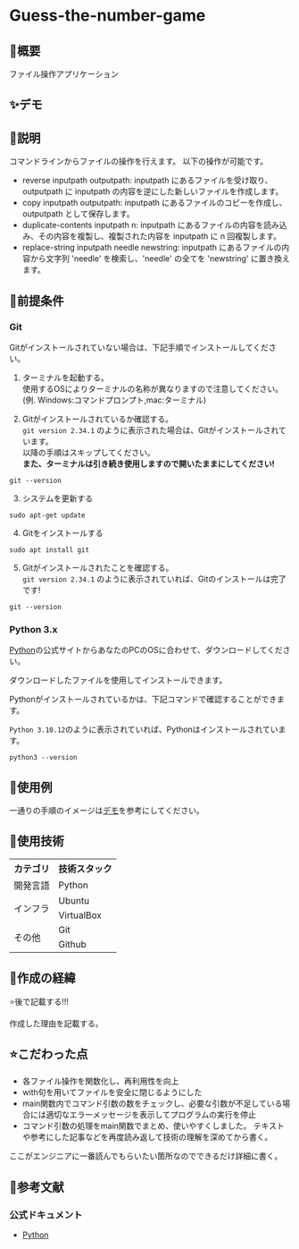 # Guess-the-number-game

## 🌱概要
ファイル操作アプリケーション

## ✨デモ


## 📝説明
コマンドラインからファイルの操作を行えます。
以下の操作が可能です。
 - reverse inputpath outputpath: inputpath にあるファイルを受け取り、outputpath に inputpath の内容を逆にした新しいファイルを作成します。
 - copy inputpath outputpath: inputpath にあるファイルのコピーを作成し、outputpath として保存します。
 - duplicate-contents inputpath n: inputpath にあるファイルの内容を読み込み、その内容を複製し、複製された内容を inputpath に n 回複製します。
 - replace-string inputpath needle newstring: inputpath にあるファイルの内容から文字列 'needle' を検索し、'needle' の全てを 'newstring' に置き換えます。

## 🧰前提条件

### Git
Gitがインストールされていない場合は、下記手順でインストールしてください。

1. ターミナルを起動する。<br>使用するOSによりターミナルの名称が異なりますので注意してください。<br>(例. Windows:コマンドプロンプト,mac:ターミナル)

2. Gitがインストールされているか確認する。<br>`git version 2.34.1` のように表示された場合は、Gitがインストールされています。<br>以降の手順はスキップしてください。<br>**また、ターミナルは引き続き使用しますので開いたままにしてください!**
```
git --version
```

3. システムを更新する
```
sudo apt-get update
```

4. Gitをインストールする
```
sudo apt install git
```

5. Gitがインストールされたことを確認する。<br>`git version 2.34.1` のように表示されていれば、Gitのインストールは完了です!
```
git --version
```

### Python 3.x
[Python](https://www.python.org/downloads/)の公式サイトからあなたのPCのOSに合わせて、ダウンロードしてください。

ダウンロードしたファイルを使用してインストールできます。

Pythonがインストールされているかは、下記コマンドで確認することができます。

`Python 3.10.12`のように表示されていれば、Pythonはインストールされています。

```
python3 --version
```

## 🙋使用例
一通りの手順のイメージは[デモ](#デモ)を参考にしてください。

## 💾使用技術
<table>
<tr>
  <th>カテゴリ</th>
  <th>技術スタック</th>
</tr>
<tr>
  <td>開発言語</td>
  <td>Python</td>
</tr>
<tr>
  <td rowspan=2>インフラ</td>
  <td>Ubuntu</td>
</tr>
<tr>
  <td>VirtualBox</td>
</tr>
<tr>
  <td rowspan=2>その他</td>
  <td>Git</td>
</tr>
<tr>
  <td>Github</td>
</tr>
</table>

## 📜作成の経緯
⭐️後で記載する!!!

作成した理由を記載する。

## ⭐️こだわった点
 - 各ファイル操作を関数化し、再利用性を向上
 - with句を用いてファイルを安全に閉じるようにした
 - main関数内でコマンド引数の数をチェックし、必要な引数が不足している場合には適切なエラーメッセージを表示してプログラムの実行を停止
 - コマンド引数の処理をmain関数でまとめ、使いやすくしました。
テキストや参考にした記事などを再度読み返して技術の理解を深めてから書く。

ここがエンジニアに一番読んでもらいたい箇所なのでできるだけ詳細に書く。



## 📑参考文献
### 公式ドキュメント
- [Python](https://docs.python.org/ja/3/)

